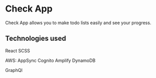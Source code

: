 # Check App

Check App allows you to make todo lists easily and see your progress.

## Technologies used

React
SCSS

AWS:
AppSync
Cognito
Amplify
DynamoDB

GraphQl
